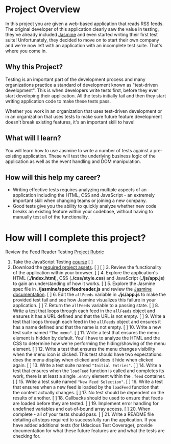 # Project Overview

In this project you are given a web-based application that reads RSS feeds. The original developer of this application clearly saw the value in testing, they've already included [Jasmine](http://jasmine.github.io/) and even started writing their first test suite! Unfortunately, they decided to move on to start their own company and we're now left with an application with an incomplete test suite. That's where you come in.


## Why this Project?

Testing is an important part of the development process and many organizations practice a standard of development known as "test-driven development". This is when developers write tests first, before they ever start developing their application. All the tests initially fail and then they start writing application code to make these tests pass.

Whether you work in an organization that uses test-driven development or in an organization that uses tests to make sure future feature development doesn't break existing features, it's an important skill to have!


## What will I learn?

You will learn how to use Jasmine to write a number of tests against a pre-existing application. These will test the underlying business logic of the application as well as the event handling and DOM manipulation.


## How will this help my career?

* Writing effective tests requires analyzing multiple aspects of an application including the HTML, CSS and JavaScript - an extremely important skill when changing teams or joining a new company.
* Good tests give you the ability to quickly analyze whether new code breaks an existing feature within your codebase, without having to manually test all of the functionality.


# How will I complete this project?

Review the Feed Reader Testing [Project Rubric](https://review.udacity.com/#!/projects/3442558598/rubric)

1. Take the JavaScript Testing [course](https://www.udacity.com/course/ud549) [ ]
2. Download the [required project assets](http://github.com/udacity/frontend-nanodegree-feedreader). [ ]
[ ] 3. Review the functionality of the application within your browser.
[ ] 4. Explore the application's HTML (**./index.html**), CSS (**./css/style.css**) and JavaScript (**./js/app.js**) to gain an understanding of how it works.
[ ] 5. Explore the Jasmine spec file in **./jasmine/spec/feedreader.js** and review the [Jasmine documentation](http://jasmine.github.io).
[ ] 6. Edit the `allFeeds` variable in **./js/app.js** to make the provided test fail and see how Jasmine visualizes this failure in your application.
[ ] 7. Return the `allFeeds` variable to a passing state.
[ ] 8. Write a test that loops through each feed in the `allFeeds` object and ensures it has a URL defined and that the URL is not empty.
[ ] 9. Write a test that loops through each feed in the `allFeeds` object and ensures it has a name defined and that the name is not empty.
[ ] 10. Write a new test suite named `"The menu"`.
[ ] 11. Write a test that ensures the menu element is hidden by default. You'll have to analyze the HTML and the CSS to determine how we're performing the hiding/showing of the menu element.
[ ] 12. Write a test that ensures the menu changes visibility when the menu icon is clicked. This test should have two expectations: does the menu display when clicked and does it hide when clicked again.
[ ] 13. Write a test suite named `"Initial Entries"`.
[ ] 14. Write a test that ensures when the `loadFeed` function is called and completes its work, there is at least a single `.entry` element within the `.feed` container.
[ ] 15. Write a test suite named `"New Feed Selection"`.
[ ] 16. Write a test that ensures when a new feed is loaded by the `loadFeed` function that the content actually changes.
[ ] 17. No test should be dependent on the results of another.
[ ] 18. Callbacks should be used to ensure that feeds are loaded before they are tested.
[ ] 19. Implement error handling for undefined variables and out-of-bound array access.
[ ] 20. When complete - all of your tests should pass.
[ ] 21. Write a README file detailing all steps required to successfully run the application. If you have added additional tests (for Udacious Test Coverage),  provide documentation for what these future features are and what the tests are checking for.

